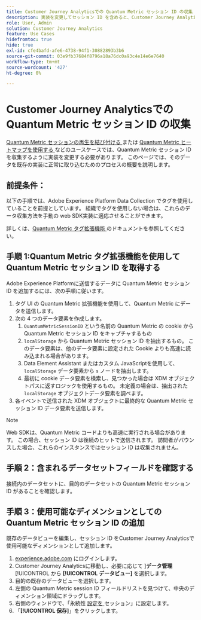 ```yaml
---
title: Customer Journey Analyticsでの Quantum Metric セッション ID の収集
description: 実装を変更してセッション ID を含めると、Customer Journey Analyticsで分析できるようになります。
role: User, Admin
solution: Customer Journey Analytics
feature: Use Cases
hidefromtoc: true
hide: true
exl-id: cfe4bafd-afe6-4738-94f1-30882893b3b6
source-git-commit: 03e9fb37684f8796a18a76dc0a93c4e14e6e7640
workflow-type: tm+mt
source-wordcount: '427'
ht-degree: 0%

---
```


# Customer Journey Analyticsでの Quantum Metric セッション ID の収集

[Quantum Metric セッションの再生を結び付ける ](tie-session-replays.md) または [Quantum Metric ヒートマップを使用する ](heatmap.md) などのユースケースでは、Quantum Metric セッション ID を収集するように実装を変更する必要があります。 このページでは、そのデータを既存の実装に正常に取り込むためのプロセスの概要を説明します。

## 前提条件：

以下の手順では、Adobe Experience Platform Data Collection でタグを使用していることを前提としています。 組織でタグを使用しない場合は、これらのデータ収集方法を手動の web SDK実装に適応させることができます。

詳しくは、[Quantum Metric タグ拡張機能 ](https://experienceleague.adobe.com/en/docs/experience-platform/destinations/catalog/analytics/quantum-metric) のドキュメントを参照してください。

## 手順 1:Quantum Metric タグ拡張機能を使用して Quantum Metric セッション ID を取得する

Adobe Experience Platformに送信するデータに Quantum Metric セッション ID を追加するには、次の手順に従います。

1. タグ UI の Quantum Metric 拡張機能を使用して、Quantum Metric にデータを送信します。
1. 次の 4 つのデータ要素を作成します。
   1. `QuantumMetricSessionID` という名前の Quantum Metric の cookie から Quantum Metric セッション ID をキャプチャするもの
   1. `localStorage` から Quantum Metric セッション ID を抽出するもの。 このデータ要素は、他のデータ要素に設定された Cookie よりも高速に読み込まれる場合があります。
   1. Data Element Assistant またはカスタム JavaScriptを使用して、`localStorage` データ要素から `s` ノードを抽出します。
   1. 最初に cookie データ要素を検索し、見つかった場合は XDM オブジェクトパスに返すロジックを使用するもの。 未定義の場合は、抽出された `localStorage` オブジェクトデータ要素を調べます。
1. 各イベントで送信された XDM オブジェクトに最終的な Quantum Metric セッション ID データ要素を送信します。

>[!NOTE]
>Web SDKは、Quantum Metric コードよりも高速に実行される場合があります。 この場合、セッション ID は後続のヒットで送信されます。 訪問者がバウンスした場合、これらのインスタンスではセッション ID は収集されません。

## 手順 2：含まれるデータセットフィールドを確認する

接続内のデータセットに、目的のデータセットの Quantum Metric セッション ID があることを確認します。

## 手順 3：使用可能なディメンションとしての Quantum Metric セッション ID の追加

既存のデータビューを編集し、セッション ID をCustomer Journey Analyticsで使用可能なディメンションとして追加します。

1. [experience.adobe.com](https://experience.adobe.com) にログインします。
1. Customer Journey Analyticsに移動し、必要に応じて ]**データ管理**[!UICONTROL  から **[!UICONTROL データビュー]** を選択します。
1. 目的の既存のデータビューを選択します。
1. 左側の Quantum Metric session ID フィールドリストを見つけて、中央のディメンション領域にドラッグします。
1. 右側のウィンドウで、「永続性 [ 設定を ](/help/data-views/component-settings/persistence.md) セッション」に設定します。
1. 「**[!UICONTROL 保存]**」をクリックします。


